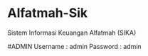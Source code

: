 # Alfatmah-Sik

Sistem Informasi Keuangan Alfatmah (SIKA)

#ADMIN
Username : admin
Password : admin
